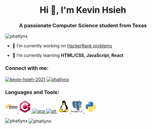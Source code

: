 <h1 align="center">Hi 👋, I'm Kevin Hsieh</h1>
<h3 align="center">A passionate Computer Science student from Texas</h3>

<p align="left"> <img src="https://komarev.com/ghpvc/?username=phatlynx&label=Profile%20views&color=0e75b6&style=flat" alt="phatlynx" /> </p>

- 🔭 I’m currently working on [HackerRank problems](https://github.com/Phatlynx/HackerRank)

- 🌱 I’m currently learning **HTML/CSS, JavaScript, React**

<h3 align="left">Connect with me:</h3>
<p align="left">
<a href="https://linkedin.com/in/kevin-hsieh-2021" target="blank"><img align="center" src="https://raw.githubusercontent.com/rahuldkjain/github-profile-readme-generator/master/src/images/icons/Social/linked-in-alt.svg" alt="kevin-hsieh-2021" height="30" width="40" /></a>
<a href="https://www.hackerrank.com/phatlynx" target="blank"><img align="center" src="https://raw.githubusercontent.com/rahuldkjain/github-profile-readme-generator/master/src/images/icons/Social/hackerrank.svg" alt="phatlynx" height="30" width="40" /></a>
</p>

<h3 align="left">Languages and Tools:</h3>
<p align="left"> <a href="https://aws.amazon.com" target="_blank"> <img src="https://raw.githubusercontent.com/devicons/devicon/master/icons/amazonwebservices/amazonwebservices-original-wordmark.svg" alt="aws" width="40" height="40"/> </a> <a href="https://www.w3schools.com/cpp/" target="_blank"> <img src="https://raw.githubusercontent.com/devicons/devicon/master/icons/cplusplus/cplusplus-original.svg" alt="cplusplus" width="40" height="40"/> </a> <a href="https://cloud.google.com" target="_blank"> <img src="https://www.vectorlogo.zone/logos/google_cloud/google_cloud-icon.svg" alt="gcp" width="40" height="40"/> </a> <a href="https://git-scm.com/" target="_blank"> <img src="https://www.vectorlogo.zone/logos/git-scm/git-scm-icon.svg" alt="git" width="40" height="40"/> </a> <a href="https://www.linux.org/" target="_blank"> <img src="https://raw.githubusercontent.com/devicons/devicon/master/icons/linux/linux-original.svg" alt="linux" width="40" height="40"/> </a> <a href="https://www.postgresql.org" target="_blank"> <img src="https://raw.githubusercontent.com/devicons/devicon/master/icons/postgresql/postgresql-original-wordmark.svg" alt="postgresql" width="40" height="40"/> </a> <a href="https://www.python.org" target="_blank"> <img src="https://raw.githubusercontent.com/devicons/devicon/master/icons/python/python-original.svg" alt="python" width="40" height="40"/> </a> </p>

<p><img align="left" src="https://github-readme-stats.vercel.app/api/top-langs?username=phatlynx&show_icons=true&locale=en&layout=compact" alt="phatlynx" /></p>

<p>&nbsp;<img align="center" src="https://github-readme-stats.vercel.app/api?username=phatlynx&show_icons=true&locale=en" alt="phatlynx" /></p>
